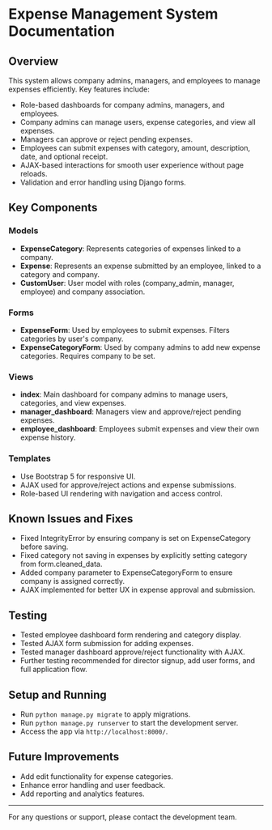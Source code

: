 # Expense Management System Documentation

## Overview
This system allows company admins, managers, and employees to manage expenses efficiently. Key features include:

- Role-based dashboards for company admins, managers, and employees.
- Company admins can manage users, expense categories, and view all expenses.
- Managers can approve or reject pending expenses.
- Employees can submit expenses with category, amount, description, date, and optional receipt.
- AJAX-based interactions for smooth user experience without page reloads.
- Validation and error handling using Django forms.

## Key Components

### Models
- **ExpenseCategory**: Represents categories of expenses linked to a company.
- **Expense**: Represents an expense submitted by an employee, linked to a category and company.
- **CustomUser**: User model with roles (company_admin, manager, employee) and company association.

### Forms
- **ExpenseForm**: Used by employees to submit expenses. Filters categories by user's company.
- **ExpenseCategoryForm**: Used by company admins to add new expense categories. Requires company to be set.

### Views
- **index**: Main dashboard for company admins to manage users, categories, and view expenses.
- **manager_dashboard**: Managers view and approve/reject pending expenses.
- **employee_dashboard**: Employees submit expenses and view their own expense history.

### Templates
- Use Bootstrap 5 for responsive UI.
- AJAX used for approve/reject actions and expense submissions.
- Role-based UI rendering with navigation and access control.

## Known Issues and Fixes
- Fixed IntegrityError by ensuring company is set on ExpenseCategory before saving.
- Fixed category not saving in expenses by explicitly setting category from form.cleaned_data.
- Added company parameter to ExpenseCategoryForm to ensure company is assigned correctly.
- AJAX implemented for better UX in expense approval and submission.

## Testing
- Tested employee dashboard form rendering and category display.
- Tested AJAX form submission for adding expenses.
- Tested manager dashboard approve/reject functionality with AJAX.
- Further testing recommended for director signup, add user forms, and full application flow.

## Setup and Running
- Run `python manage.py migrate` to apply migrations.
- Run `python manage.py runserver` to start the development server.
- Access the app via `http://localhost:8000/`.

## Future Improvements
- Add edit functionality for expense categories.
- Enhance error handling and user feedback.
- Add reporting and analytics features.

---

For any questions or support, please contact the development team.
